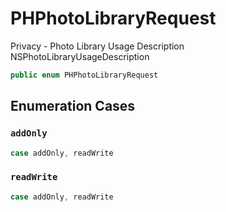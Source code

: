 # PHPhotoLibraryRequest

Privacy - Photo Library Usage Description
NSPhotoLibraryUsageDescription

``` swift
public enum PHPhotoLibraryRequest 
```

## Enumeration Cases

### `addOnly`

``` swift
case addOnly, readWrite
```

### `readWrite`

``` swift
case addOnly, readWrite
```
